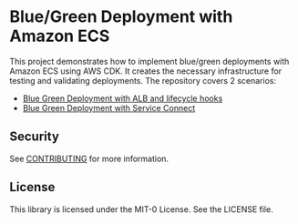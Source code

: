 # Blue/Green Deployment with Amazon ECS

This project demonstrates how to implement blue/green deployments with Amazon ECS using AWS CDK. It creates the necessary infrastructure for testing and validating deployments.
The repository covers 2 scenarios:

- [Blue Green Deployment with ALB and lifecycle hooks](./ecs-bluegreen-lifecycle-hooks/README.md)
- [Blue Green Deployment with Service Connect](./ecs-bluegreen-service-connect/README.md)

## Security

See [CONTRIBUTING](CONTRIBUTING.md#security-issue-notifications) for more information.

## License

This library is licensed under the MIT-0 License. See the LICENSE file.

